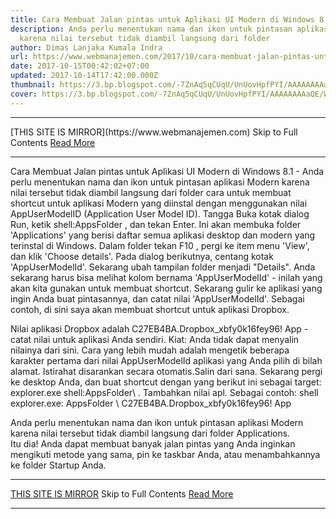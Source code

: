 ```yaml
---
title: Cara Membuat Jalan pintas untuk Aplikasi UI Modern di Windows 8.1
description: Anda perlu menentukan nama dan ikon untuk pintasan aplikasi Modern
  karena nilai tersebut tidak diambil langsung dari folder
author: Dimas Lanjaka Kumala Indra
url: https://www.webmanajemen.com/2017/10/cara-membuat-jalan-pintas-untuk.html
date: 2017-10-15T00:42:02+07:00
updated: 2017-10-14T17:42:00.000Z
thumbnail: https://3.bp.blogspot.com/-7ZnAq5qCUqU/UnUovHpfPYI/AAAAAAAAaQE/Wn5m_IyQ7MA/s1600/Modern-Apps-Shortcut-1.png
cover: https://3.bp.blogspot.com/-7ZnAq5qCUqU/UnUovHpfPYI/AAAAAAAAaQE/Wn5m_IyQ7MA/s1600/Modern-Apps-Shortcut-1.png
---
```


<hr/> [THIS SITE IS MIRROR](https://www.webmanajemen.com) Skip to Full Contents <a href="https://www.webmanajemen.com/2017/10/cara-membuat-jalan-pintas-untuk.html" rel="follow" class="button" id="read-more">Read More</a> <hr/> Cara Membuat Jalan pintas untuk Aplikasi UI Modern di Windows 8.1 - Anda perlu menentukan nama dan ikon untuk pintasan aplikasi Modern karena nilai tersebut tidak diambil langsung dari folder cara untuk membuat shortcut untuk aplikasi Modern yang diinstal dengan     menggunakan nilai AppUserModelID (Application User Model ID). 
    Tangga 
Buka kotak dialog Run, ketik shell:AppsFolder , dan tekan     Enter. Ini akan membuka folder 'Applications' yang berisi daftar semua     aplikasi desktop dan modern yang terinstal di Windows. 
Dalam folder tekan F10 , pergi ke item menu 'View', dan klik 'Choose     details'. Pada dialog berikutnya, centang kotak 'AppUserModelId'. 
    Sekarang ubah tampilan folder menjadi "Details". Anda sekarang harus bisa     melihat kolom bernama 'AppUserModelId' - inilah yang akan kita gunakan     untuk membuat shortcut. 
Sekarang gulir ke aplikasi yang ingin Anda buat pintasannya, dan catat     nilai 'AppUserModelId'. Sebagai contoh, di sini saya akan membuat shortcut     untuk aplikasi Dropbox.     
    
Nilai aplikasi Dropbox adalah C27EB4BA.Dropbox_xbfy0k16fey96! App    - catat nilai untuk aplikasi Anda sendiri. 
Kiat:    Anda tidak dapat menyalin nilainya dari sini. Cara yang lebih mudah adalah     mengetik beberapa karakter pertama dari nilai AppUserModelId aplikasi yang     Anda pilih di bilah alamat. Istirahat disarankan secara otomatis.Salin dari     sana. 
Sekarang pergi ke desktop Anda, dan buat shortcut dengan yang berikut ini     sebagai target: explorer.exe shell:AppsFolder\ . Tambahkan     nilai apl. Sebagai contoh: 
  shell explorer.exe: AppsFolder \ C27EB4BA.Dropbox_xbfy0k16fey96! App 
    
Anda perlu menentukan nama dan ikon untuk pintasan aplikasi Modern         karena nilai tersebut tidak diambil langsung dari folder Applications.     
Itu dia! Anda dapat membuat banyak jalan pintas yang Anda inginkan         mengikuti metode yang sama, pin ke taskbar Anda, atau menambahkannya ke         folder Startup Anda. <hr/> [THIS SITE IS MIRROR](https://www.webmanajemen.com) Skip to Full Contents <a href="https://www.webmanajemen.com/2017/10/cara-membuat-jalan-pintas-untuk.html" rel="follow" class="button" id="read-more">Read More</a> <hr/>